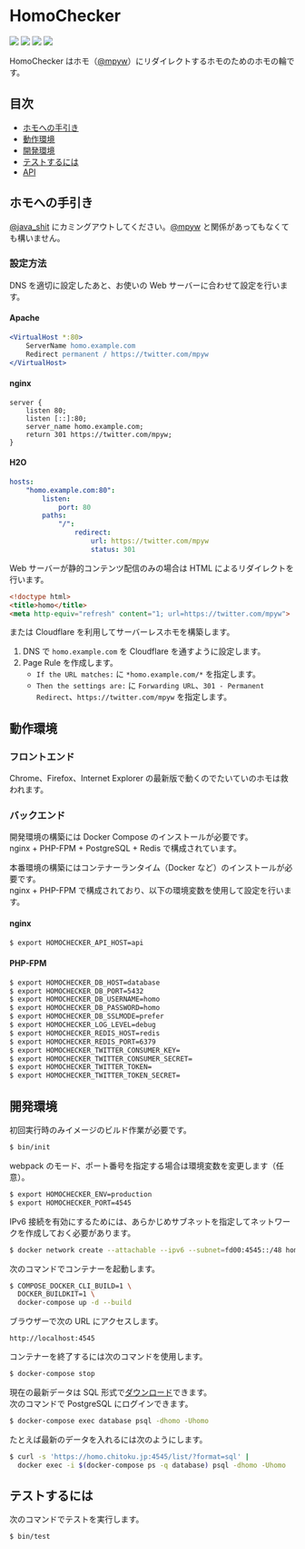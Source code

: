HomoChecker
===========

[![][workflow-badge]][workflow-link]
[![][coveralls-badge]][coveralls-link]
[![][climate-badge]][climate-link]
[![][homo-badge]][homo-link]

HomoChecker はホモ（[@mpyw](https://twitter.com/mpyw)）にリダイレクトするホモのためのホモの輪です。

## 目次

- [ホモへの手引き](#ホモへの手引き)
- [動作環境](#動作環境)
- [開発環境](#開発環境)
- [テストするには](#テストするには)
- [API](/api/README.md)

## ホモへの手引き

[@java\_shit](https://twitter.com/java_shit) にカミングアウトしてください。[@mpyw](https://twitter.com/mpyw) と関係があってもなくても構いません。

### 設定方法

DNS を適切に設定したあと、お使いの Web サーバーに合わせて設定を行います。

#### Apache

```apache
<VirtualHost *:80>
    ServerName homo.example.com
    Redirect permanent / https://twitter.com/mpyw
</VirtualHost>
```

#### nginx

```nginx
server {
    listen 80;
    listen [::]:80;
    server_name homo.example.com;
    return 301 https://twitter.com/mpyw;
}
```

#### H2O

```yaml
hosts:
    "homo.example.com:80":
        listen:
            port: 80
        paths:
            "/":
                redirect:
                    url: https://twitter.com/mpyw
                    status: 301
```

Web サーバーが静的コンテンツ配信のみの場合は HTML によるリダイレクトを行います。

```html
<!doctype html>
<title>homo</title>
<meta http-equiv="refresh" content="1; url=https://twitter.com/mpyw">
```

または Cloudflare を利用してサーバーレスホモを構築します。

1. DNS で `homo.example.com` を Cloudflare を通すように設定します。
2. Page Rule を作成します。
    - `If the URL matches:` に `*homo.example.com/*` を指定します。
    - `Then the settings are:` に `Forwarding URL`、`301 - Permanent Redirect`、`https://twitter.com/mpyw` を指定します。

## 動作環境

### フロントエンド

Chrome、Firefox、Internet Explorer の最新版で動くのでたいていのホモは救われます。

### バックエンド

開発環境の構築には Docker Compose のインストールが必要です。  
nginx + PHP-FPM + PostgreSQL + Redis で構成されています。

本番環境の構築にはコンテナーランタイム（Docker など）のインストールが必要です。  
nginx + PHP-FPM で構成されており、以下の環境変数を使用して設定を行います。

#### nginx

```sh
$ export HOMOCHECKER_API_HOST=api
```

#### PHP-FPM

```sh
$ export HOMOCHECKER_DB_HOST=database
$ export HOMOCHECKER_DB_PORT=5432
$ export HOMOCHECKER_DB_USERNAME=homo
$ export HOMOCHECKER_DB_PASSWORD=homo
$ export HOMOCHECKER_DB_SSLMODE=prefer
$ export HOMOCHECKER_LOG_LEVEL=debug
$ export HOMOCHECKER_REDIS_HOST=redis
$ export HOMOCHECKER_REDIS_PORT=6379
$ export HOMOCHECKER_TWITTER_CONSUMER_KEY=
$ export HOMOCHECKER_TWITTER_CONSUMER_SECRET=
$ export HOMOCHECKER_TWITTER_TOKEN=
$ export HOMOCHECKER_TWITTER_TOKEN_SECRET=
```

## 開発環境

初回実行時のみイメージのビルド作業が必要です。

```sh
$ bin/init
```

webpack のモード、ポート番号を指定する場合は環境変数を変更します（任意）。

```sh
$ export HOMOCHECKER_ENV=production
$ export HOMOCHECKER_PORT=4545
```

IPv6 接続を有効にするためには、あらかじめサブネットを指定してネットワークを作成しておく必要があります。

```sh
$ docker network create --attachable --ipv6 --subnet=fd00:4545::/48 homochecker_ipv6
```

次のコマンドでコンテナーを起動します。

```sh
$ COMPOSE_DOCKER_CLI_BUILD=1 \
  DOCKER_BUILDKIT=1 \
  docker-compose up -d --build
```

ブラウザーで次の URL にアクセスします。

```
http://localhost:4545
```

コンテナーを終了するには次のコマンドを使用します。

```sh
$ docker-compose stop
```

現在の最新データは SQL 形式で[ダウンロード](https://homo.chitoku.jp:4545/list/?format=sql)できます。  
次のコマンドで PostgreSQL にログインできます。

```sh
$ docker-compose exec database psql -dhomo -Uhomo
```

たとえば最新のデータを入れるには次のようにします。

```sh
$ curl -s 'https://homo.chitoku.jp:4545/list/?format=sql' |
  docker exec -i $(docker-compose ps -q database) psql -dhomo -Uhomo
```

## テストするには

次のコマンドでテストを実行します。

```sh
$ bin/test
```

[workflow-link]:    https://github.com/chitoku-k/HomoChecker/actions?query=branch:master
[workflow-badge]:   https://img.shields.io/github/workflow/status/chitoku-k/HomoChecker/CI%20Workflow/master.svg?style=flat-square&logo=github
[coveralls-link]:   https://coveralls.io/github/chitoku-k/HomoChecker?branch=master
[coveralls-badge]:  https://img.shields.io/coveralls/github/chitoku-k/HomoChecker/master?style=flat-square&logo=coveralls
[climate-link]:     https://codeclimate.com/github/chitoku-k/HomoChecker/maintainability
[climate-badge]:    https://img.shields.io/codeclimate/maintainability/chitoku-k/HomoChecker.svg?style=flat-square&logo=code-climate
[homo-link]:        https://homo.chitoku.jp:4545
[homo-badge]:       https://homo.chitoku.jp:4545/badge/?style=flat-square
